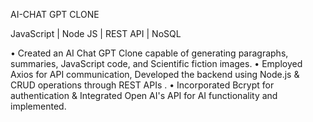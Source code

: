 AI-CHAT GPT CLONE

JavaScript | Node JS | REST API | NoSQL

• Created an AI Chat GPT Clone capable of generating paragraphs, summaries, JavaScript code, and Scientific fiction images.
• Employed Axios for API communication, Developed the backend using Node.js & CRUD operations through REST APIs .
• Incorporated Bcrypt for authentication & Integrated Open AI's API for AI functionality and implemented.
